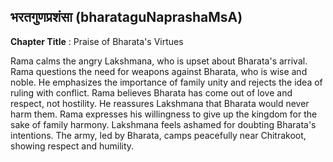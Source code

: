 ## भरतगुणप्रशंसा (bharataguNaprashaMsA)
**Chapter Title** : Praise of Bharata's Virtues

Rama calms the angry Lakshmana, who is upset about Bharata's arrival. Rama questions the need for weapons against Bharata, who is wise and noble. He emphasizes the importance of family unity and rejects the idea of ruling with conflict. Rama believes Bharata has come out of love and respect, not hostility. He reassures Lakshmana that Bharata would never harm them. Rama expresses his willingness to give up the kingdom for the sake of family harmony. Lakshmana feels ashamed for doubting Bharata's intentions. The army, led by Bharata, camps peacefully near Chitrakoot, showing respect and humility.